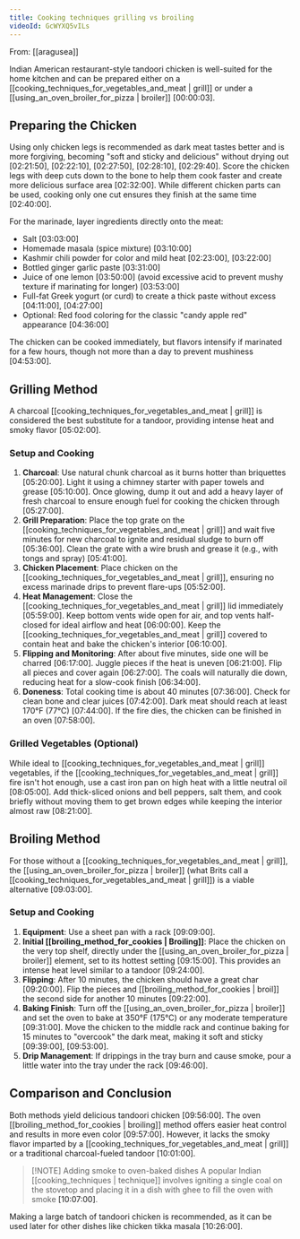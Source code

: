 ```yaml
---
title: Cooking techniques grilling vs broiling
videoId: GcWYXQ5vILs
---
```


From: [[aragusea]] <br/> 

Indian American restaurant-style tandoori chicken is well-suited for the home kitchen and can be prepared either on a [[cooking_techniques_for_vegetables_and_meat | grill]] or under a [[using_an_oven_broiler_for_pizza | broiler]] <a class="yt-timestamp" data-t="00:00:03">[00:00:03]</a>.

## Preparing the Chicken
Using only chicken legs is recommended as dark meat tastes better and is more forgiving, becoming "soft and sticky and delicious" without drying out <a class="yt-timestamp" data-t="02:21:50">[02:21:50]</a>, <a class="yt-timestamp" data-t="02:22:10">[02:22:10]</a>, <a class="yt-timestamp" data-t="02:27:50">[02:27:50]</a>, <a class="yt-timestamp" data-t="02:28:10">[02:28:10]</a>, <a class="yt-timestamp" data-t="02:29:40">[02:29:40]</a>. Score the chicken legs with deep cuts down to the bone to help them cook faster and create more delicious surface area <a class="yt-timestamp" data-t="02:32:00">[02:32:00]</a>. While different chicken parts can be used, cooking only one cut ensures they finish at the same time <a class="yt-timestamp" data-t="02:40:00">[02:40:00]</a>.

For the marinade, layer ingredients directly onto the meat:
*   Salt <a class="yt-timestamp" data-t="03:03:00">[03:03:00]</a>
*   Homemade masala (spice mixture) <a class="yt-timestamp" data-t="03:10:00">[03:10:00]</a>
*   Kashmir chili powder for color and mild heat <a class="yt-timestamp" data-t="02:23:00">[02:23:00]</a>, <a class="yt-timestamp" data-t="03:22:00">[03:22:00]</a>
*   Bottled ginger garlic paste <a class="yt-timestamp" data-t="03:31:00">[03:31:00]</a>
*   Juice of one lemon <a class="yt-timestamp" data-t="03:50:00">[03:50:00]</a> (avoid excessive acid to prevent mushy texture if marinating for longer) <a class="yt-timestamp" data-t="03:53:00">[03:53:00]</a>
*   Full-fat Greek yogurt (or curd) to create a thick paste without excess <a class="yt-timestamp" data-t="04:11:00">[04:11:00]</a>, <a class="yt-timestamp" data-t="04:27:00">[04:27:00]</a>
*   Optional: Red food coloring for the classic "candy apple red" appearance <a class="yt-timestamp" data-t="04:36:00">[04:36:00]</a>

The chicken can be cooked immediately, but flavors intensify if marinated for a few hours, though not more than a day to prevent mushiness <a class="yt-timestamp" data-t="04:53:00">[04:53:00]</a>.

## Grilling Method
A charcoal [[cooking_techniques_for_vegetables_and_meat | grill]] is considered the best substitute for a tandoor, providing intense heat and smoky flavor <a class="yt-timestamp" data-t="05:02:00">[05:02:00]</a>.

### Setup and Cooking
1.  **Charcoal**: Use natural chunk charcoal as it burns hotter than briquettes <a class="yt-timestamp" data-t="05:20:00">[05:20:00]</a>. Light it using a chimney starter with paper towels and grease <a class="yt-timestamp" data-t="05:10:00">[05:10:00]</a>. Once glowing, dump it out and add a heavy layer of fresh charcoal to ensure enough fuel for cooking the chicken through <a class="yt-timestamp" data-t="05:27:00">[05:27:00]</a>.
2.  **Grill Preparation**: Place the top grate on the [[cooking_techniques_for_vegetables_and_meat | grill]] and wait five minutes for new charcoal to ignite and residual sludge to burn off <a class="yt-timestamp" data-t="05:36:00">[05:36:00]</a>. Clean the grate with a wire brush and grease it (e.g., with tongs and spray) <a class="yt-timestamp" data-t="05:41:00">[05:41:00]</a>.
3.  **Chicken Placement**: Place chicken on the [[cooking_techniques_for_vegetables_and_meat | grill]], ensuring no excess marinade drips to prevent flare-ups <a class="yt-timestamp" data-t="05:52:00">[05:52:00]</a>.
4.  **Heat Management**: Close the [[cooking_techniques_for_vegetables_and_meat | grill]] lid immediately <a class="yt-timestamp" data-t="05:59:00">[05:59:00]</a>. Keep bottom vents wide open for air, and top vents half-closed for ideal airflow and heat <a class="yt-timestamp" data-t="06:00:00">[06:00:00]</a>. Keep the [[cooking_techniques_for_vegetables_and_meat | grill]] covered to contain heat and bake the chicken's interior <a class="yt-timestamp" data-t="06:10:00">[06:10:00]</a>.
5.  **Flipping and Monitoring**: After about five minutes, side one will be charred <a class="yt-timestamp" data-t="06:17:00">[06:17:00]</a>. Juggle pieces if the heat is uneven <a class="yt-timestamp" data-t="06:21:00">[06:21:00]</a>. Flip all pieces and cover again <a class="yt-timestamp" data-t="06:27:00">[06:27:00]</a>. The coals will naturally die down, reducing heat for a slow-cook finish <a class="yt-timestamp" data-t="06:34:00">[06:34:00]</a>.
6.  **Doneness**: Total cooking time is about 40 minutes <a class="yt-timestamp" data-t="07:36:00">[07:36:00]</a>. Check for clean bone and clear juices <a class="yt-timestamp" data-t="07:42:00">[07:42:00]</a>. Dark meat should reach at least 170°F (77°C) <a class="yt-timestamp" data-t="07:44:00">[07:44:00]</a>. If the fire dies, the chicken can be finished in an oven <a class="yt-timestamp" data-t="07:58:00">[07:58:00]</a>.

### Grilled Vegetables (Optional)
While ideal to [[cooking_techniques_for_vegetables_and_meat | grill]] vegetables, if the [[cooking_techniques_for_vegetables_and_meat | grill]] fire isn't hot enough, use a cast iron pan on high heat with a little neutral oil <a class="yt-timestamp" data-t="08:05:00">[08:05:00]</a>. Add thick-sliced onions and bell peppers, salt them, and cook briefly without moving them to get brown edges while keeping the interior almost raw <a class="yt-timestamp" data-t="08:21:00">[08:21:00]</a>.

## Broiling Method
For those without a [[cooking_techniques_for_vegetables_and_meat | grill]], the [[using_an_oven_broiler_for_pizza | broiler]] (what Brits call a [[cooking_techniques_for_vegetables_and_meat | grill]]) is a viable alternative <a class="yt-timestamp" data-t="09:03:00">[09:03:00]</a>.

### Setup and Cooking
1.  **Equipment**: Use a sheet pan with a rack <a class="yt-timestamp" data-t="09:09:00">[09:09:00]</a>.
2.  **Initial [[broiling_method_for_cookies | Broiling]]**: Place the chicken on the very top shelf, directly under the [[using_an_oven_broiler_for_pizza | broiler]] element, set to its hottest setting <a class="yt-timestamp" data-t="09:15:00">[09:15:00]</a>. This provides an intense heat level similar to a tandoor <a class="yt-timestamp" data-t="09:24:00">[09:24:00]</a>.
3.  **Flipping**: After 10 minutes, the chicken should have a great char <a class="yt-timestamp" data-t="09:20:00">[09:20:00]</a>. Flip the pieces and [[broiling_method_for_cookies | broil]] the second side for another 10 minutes <a class="yt-timestamp" data-t="09:22:00">[09:22:00]</a>.
4.  **Baking Finish**: Turn off the [[using_an_oven_broiler_for_pizza | broiler]] and set the oven to bake at 350°F (175°C) or any moderate temperature <a class="yt-timestamp" data-t="09:31:00">[09:31:00]</a>. Move the chicken to the middle rack and continue baking for 15 minutes to "overcook" the dark meat, making it soft and sticky <a class="yt-timestamp" data-t="09:39:00">[09:39:00]</a>, <a class="yt-timestamp" data-t="09:53:00">[09:53:00]</a>.
5.  **Drip Management**: If drippings in the tray burn and cause smoke, pour a little water into the tray under the rack <a class="yt-timestamp" data-t="09:46:00">[09:46:00]</a>.

## Comparison and Conclusion
Both methods yield delicious tandoori chicken <a class="yt-timestamp" data-t="09:56:00">[09:56:00]</a>. The oven [[broiling_method_for_cookies | broiling]] method offers easier heat control and results in more even color <a class="yt-timestamp" data-t="09:57:00">[09:57:00]</a>. However, it lacks the smoky flavor imparted by a [[cooking_techniques_for_vegetables_and_meat | grill]] or a traditional charcoal-fueled tandoor <a class="yt-timestamp" data-t="10:01:00">[10:01:00]</a>.

> [!NOTE] Adding smoke to oven-baked dishes
> A popular Indian [[cooking_techniques | technique]] involves igniting a single coal on the stovetop and placing it in a dish with ghee to fill the oven with smoke <a class="yt-timestamp" data-t="10:07:00">[10:07:00]</a>.

Making a large batch of tandoori chicken is recommended, as it can be used later for other dishes like chicken tikka masala <a class="yt-timestamp" data-t="10:26:00">[10:26:00]</a>.